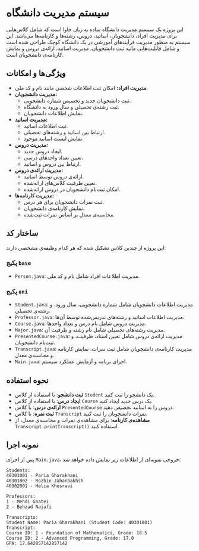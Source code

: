 # سیستم مدیریت دانشگاه

این پروژه یک سیستم مدیریت دانشگاه ساده به زبان جاوا است که شامل کلاس‌هایی برای مدیریت افراد، دانشجویان، اساتید، دروس، رشته‌ها و کارنامه‌ها می‌باشد. این سیستم به منظور مدیریت فرآیندهای آموزشی در یک دانشگاه کوچک طراحی شده است و شامل قابلیت‌هایی مانند ثبت دانشجویان، مدیریت اساتید، ارائه‌ی دروس و نمایش کارنامه‌ی دانشجویان است.

## ویژگی‌ها و امکانات
- **مدیریت افراد:** امکان ثبت اطلاعات شخصی مانند نام و کد ملی.
- **مدیریت دانشجویان:**
  - ثبت دانشجویان جدید و تخصیص شماره دانشجویی.
  - ثبت رشته‌ی تحصیلی و سال ورود به دانشگاه.
  - نمایش اطلاعات دانشجویان.
- **مدیریت اساتید:**
  - ثبت اطلاعات اساتید.
  - ارتباط بین اساتید و رشته‌های تحصیلی.
  - نمایش لیست اساتید موجود.
- **مدیریت دروس:**
  - ایجاد دروس جدید.
  - تعیین تعداد واحدهای درسی.
  - ارتباط بین دروس و اساتید.
- **مدیریت ارائه‌ی دروس:**
  - ارائه‌ی دروس توسط اساتید.
  - تعیین ظرفیت کلاس‌های ارائه‌شده.
  - امکان ثبت‌نام دانشجویان در دروس ارائه‌شده.
- **مدیریت کارنامه‌ها:**
  - ثبت نمرات دانشجویان برای هر درس.
  - نمایش کارنامه‌ی دانشجویان.
  - محاسبه‌ی معدل بر اساس نمرات ثبت‌شده.

## ساختار کد
این پروژه از چندین کلاس تشکیل شده که هر کدام وظیفه‌ی مشخصی دارند:

### **پکیج `base`**
- `Person.java`: مدیریت اطلاعات افراد شامل نام و کد ملی.

### **پکیج `uni`**
- `Student.java`: مدیریت اطلاعات دانشجویان شامل شماره دانشجویی، سال ورود، و رشته‌ی تحصیلی.
- `Professor.java`: مدیریت اطلاعات اساتید و رشته‌های تدریس‌شده توسط آن‌ها.
- `Course.java`: مدیریت دروس شامل نام درس و تعداد واحدها.
- `Major.java`: مدیریت رشته‌های تحصیلی شامل نام رشته و ظرفیت آن.
- `PresentedCourse.java`: مدیریت ارائه‌ی دروس شامل تعیین استاد، ظرفیت، و ثبت‌نام دانشجویان.
- `Transcript.java`: مدیریت کارنامه‌ی دانشجویان شامل ثبت نمرات، نمایش کارنامه و محاسبه‌ی معدل.
- `Main.java`: اجرای برنامه و آزمایش عملکرد سیستم.

## نحوه استفاده
- **ثبت دانشجو**: با استفاده از کلاس `Student` یک دانشجو را ثبت کنید.
- **ایجاد درس**: با استفاده از کلاس `Course` یک درس جدید ایجاد کنید.
- **ارائه‌ی درس**: با کلاس `PresentedCourse` دروس را به اساتید تخصیص دهید.
- **ثبت نمره**: با کلاس `Transcript` نمرات دانشجویان را ثبت کنید.
- **مشاهده‌ی کارنامه**: برای مشاهده‌ی نمرات و محاسبه‌ی معدل، از `Transcript.printTranscript()` استفاده کنید.

## نمونه اجرا
پس از اجرای `Main.java`، خروجی نمونه‌ای از اطلاعات زیر نمایش داده خواهد شد:

```
Students:
40301001 - Paria Gharakhani
40301002 - Rozhin Jahanbakhsh
40302001 - Helia Khosravi

Professors:
1 - Mehdi Ghatei
2 - Behzad Najafi

Transcripts:
Student Name: Paria Gharakhani (Student Code: 40301001)
Transcript:
Course ID: 1 - Foundation of Mathematics, Grade: 18.5
Course ID: 2 - Advanced Programming, Grade: 17.0
GPA: 17.642857142857142
```

